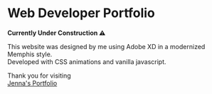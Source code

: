 # Web Developer Portfolio

**Currently Under Construction :warning:**  

 This website was designed by me using Adobe XD in a modernized Memphis style.  
 Developed with CSS animations and vanilla javascript.  

 Thank you for visiting   
 [Jenna's Portfolio](https://www.jennalefort.com/)
